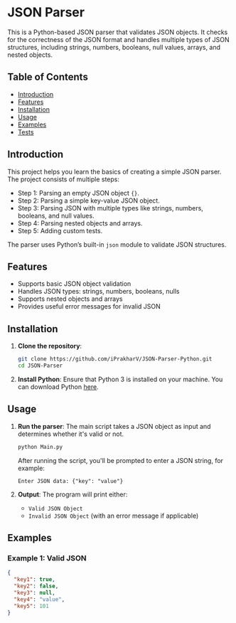 # JSON Parser

This is a Python-based JSON parser that validates JSON objects. It checks for the correctness of the JSON format and handles multiple types of JSON structures, including strings, numbers, booleans, null values, arrays, and nested objects.

## Table of Contents
- [Introduction](#introduction)
- [Features](#features)
- [Installation](#installation)
- [Usage](#usage)
- [Examples](#examples)
- [Tests](#tests)

## Introduction
This project helps you learn the basics of creating a simple JSON parser. The project consists of multiple steps:
- Step 1: Parsing an empty JSON object `{}`.
- Step 2: Parsing a simple key-value JSON object.
- Step 3: Parsing JSON with multiple types like strings, numbers, booleans, and null values.
- Step 4: Parsing nested objects and arrays.
- Step 5: Adding custom tests.

The parser uses Python’s built-in `json` module to validate JSON structures.

## Features
- Supports basic JSON object validation
- Handles JSON types: strings, numbers, booleans, nulls
- Supports nested objects and arrays
- Provides useful error messages for invalid JSON

## Installation

1. **Clone the repository**:
    ```bash
    git clone https://github.com/iPrakharV/JSON-Parser-Python.git
    cd JSON-Parser
    ```

2. **Install Python**:
    Ensure that Python 3 is installed on your machine. You can download Python [here](https://www.python.org/downloads/).

## Usage

1. **Run the parser**:
    The main script takes a JSON object as input and determines whether it's valid or not.

    ```bash
    python Main.py
    ```

    After running the script, you'll be prompted to enter a JSON string, for example:

    ```
    Enter JSON data: {"key": "value"}
    ```

2. **Output**:
    The program will print either:
    - `Valid JSON Object`
    - `Invalid JSON Object` (with an error message if applicable)

## Examples

### Example 1: Valid JSON
```json
{
  "key1": true,
  "key2": false,
  "key3": null,
  "key4": "value",
  "key5": 101
}